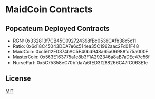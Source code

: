 # MaidCoin Contracts

## Popcateum Deployed Contracts
- RGN: 0x332813f7CB45C092724398fBc0536CAfb38c5c11
- Ratio: 0x6d18C45043DDA7e6c514ea35C1962aac2Fd01F48
- MaidCoin: 0xc5612E0374bAC5E40bd948a65a06988fc75a000F
- MasterCoin: 0x563E163775a1e8b3F1A292346a8aB7aDEc47c56f
- NursePart: 0x5C75358eC70bfda7a6fED3f288266C47fC063E1e

## License
[MIT](LICENSE)
